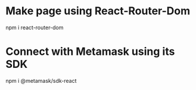 # Make page using React-Router-Dom

npm i react-router-dom

# Connect with Metamask using its SDK

npm i @metamask/sdk-react
